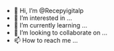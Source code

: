 - 👋 Hi, I’m @Recepyigitalp
- 👀 I’m interested in ...
- 🌱 I’m currently learning ...
- 💞️ I’m looking to collaborate on ...
- 📫 How to reach me ...

<!---
Recepyigitalp/Recepyigitalp is a ✨ special ✨ repository because its `README.md` (this file) appears on your GitHub profile.
You can click the Preview link to take a look at your changes.
--->
